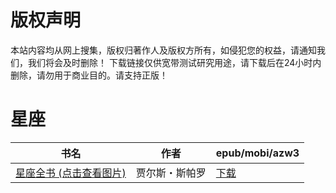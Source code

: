 # 版权声明

本站内容均从网上搜集，版权归著作人及版权方所有，如侵犯您的权益，请通知我们，我们将会及时删除！ 下载链接仅供宽带测试研究用途，请下载后在24小时内删除，请勿用于商业目的。请支持正版！

# 星座

| 书名 | 作者 | epub/mobi/azw3 |
| --- | --- | --- |
| [星座全书 (点击查看图片)](https://www.dushupai.com/attachment/2024/06/07/f4bad38ae6ac0318.jpg) | 贾尔斯・斯帕罗 | [下载](https://url89.ctfile.com/f/31084289-1357034923-1361c3?p=8866) |
